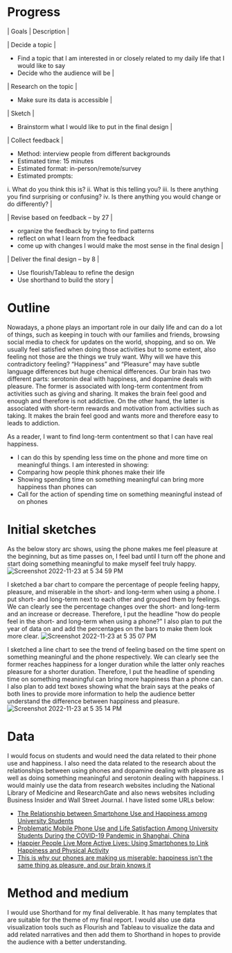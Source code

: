 # Progress

| Goals | Description |

| Decide a topic | 
- Find a topic that I am interested in or closely related to my daily life that I would like to say
- Decide who the audience will be |

| Research on the topic | 
- Make sure its data is accessible |

| Sketch | 
- Brainstorm what I would like to put in the final design |

| Collect feedback | 
- Method: interview people from different backgrounds
- Estimated time: 15 minutes
-	Estimated format: in-person/remote/survey
-	Estimated prompts:

i.	What do you think this is?
ii.	What is this telling you?
iii.	Is there anything you find surprising or confusing?
iv.	Is there anything you would change or do differently? |

| Revise based on feedback – by 27 | 
-	organize the feedback by trying to find patterns
-	reflect on what I learn from the feedback 
-	come up with changes I would make the most sense in the final design |

|	Deliver the final design – by 8 |
-	Use flourish/Tableau to refine the design
-	Use shorthand to build the story |


# Outline
Nowadays, a phone plays an important role in our daily life and can do a lot of things, such as keeping in touch with our families and friends, browsing social media to check for updates on the world, shopping, and so on. We usually feel satisfied when doing those activities but to some extent, also feeling not those are the things we truly want. Why will we have this contradictory feeling? “Happiness” and “Pleasure” may have subtle language differences but huge chemical differences. Our brain has two different parts: serotonin deal with happiness, and dopamine deals with pleasure. The former is associated with long-term contentment from activities such as giving and sharing. It makes the brain feel good and enough and therefore is not addictive. On the other hand, the latter is associated with short-term rewards and motivation from activities such as taking. It makes the brain feel good and wants more and therefore easy to leads to addiction. 

As a reader, I want to find long-term contentment so that I can have real happiness.
- I can do this by spending less time on the phone and more time on meaningful things. I am interested in showing:
- Comparing how people think phones make their life
- Showing spending time on something meaningful can bring more happiness than phones can
- Call for the action of spending time on something meaningful instead of on phones


# Initial sketches
As the below story arc shows, using the phone makes me feel pleasure at the beginning, but as time passes on, I feel bad until I turn off the phone and start doing something meaningful to make myself feel truly happy. 
![Screenshot 2022-11-23 at 5 34 59 PM](https://user-images.githubusercontent.com/116990977/203657411-896d5944-8547-4a01-95aa-f479bc34965c.png)

I sketched a bar chart to compare the percentage of people feeling happy, pleasure, and miserable in the short- and long-term when using a phone. I put short- and long-term next to each other and grouped them by feelings. We can clearly see the percentage changes over the short- and long-term and an increase or decrease. Therefore, I put the headline "how do people feel in the short- and long-term when using a phone?" I also plan to put the year of data on and add the percentages on the bars to make them look more clear.
![Screenshot 2022-11-23 at 5 35 07 PM](https://user-images.githubusercontent.com/116990977/203657439-4fae7c96-6319-45c8-b279-e2c7ebb0a51b.png)

I sketched a line chart to see the trend of feeling based on the time spent on something meaningful and the phone respectively. We can clearly see the former reaches happiness for a longer duration while the latter only reaches pleasure for a shorter duration. Therefore, I put the headline of spending time on something meaningful can bring more happiness than a phone can. I also plan to add text boxes showing what the brain says at the peaks of both lines to provide more information to help the audience better understand the difference between happiness and pleasure.
![Screenshot 2022-11-23 at 5 35 14 PM](https://user-images.githubusercontent.com/116990977/203657461-4016427b-16af-4a1f-87b0-8ff70766b055.png)


# Data
I would focus on students and would need the data related to their phone use and happiness. I also need the data related to the research about the relationships between using phones and dopamine dealing with pleasure as well as doing something meaningful and serotonin dealing with happiness.  I would mainly use the data from research websites including the National Library of Medicine and ResearchGate and also news websites including Business Insider and Wall Street Journal. I have listed some URLs below:
- [The Relationship between Smartphone Use and Happiness among University Students](https://www.researchgate.net/publication/344250581_The_Relationship_between_Smartphone_Use_and_Happiness_among_University_Students)
- [Problematic Mobile Phone Use and Life Satisfaction Among University Students During the COVID-19 Pandemic in Shanghai, China](https://www.ncbi.nlm.nih.gov/pmc/articles/PMC8826078/)
- [Happier People Live More Active Lives: Using Smartphones to Link Happiness and Physical Activity](https://www.ncbi.nlm.nih.gov/pmc/articles/PMC5213770/)
- [This is why our phones are making us miserable: happiness isn't the same thing as pleasure, and our brain knows it](https://www.businessinsider.com/why-our-phones-are-making-us-miserable-pleasure-isnt-happiness-2018-3)

# Method and medium
I would use Shorthand for my final deliverable. It has many templates that are suitable for the theme of my final report. I would also use data visualization tools such as Flourish and Tableau to visualize the data and add related narratives and then add them to Shorthand in hopes to provide the audience with a better understanding. 
